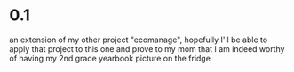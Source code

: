 0.1
===================================
an extension of my other project "ecomanage", hopefully I'll be able
to apply that project to this one and prove to my mom that I am indeed
worthy of having my 2nd grade yearbook picture on the fridge
